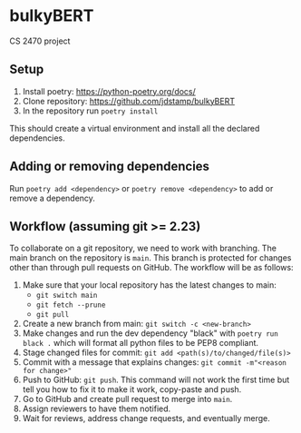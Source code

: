 # bulkyBERT
CS 2470 project

## Setup

1. Install poetry: https://python-poetry.org/docs/
2. Clone repository: https://github.com/jdstamp/bulkyBERT
3. In the repository run `poetry install`

This should create a virtual environment and install all the declared dependencies.

## Adding or removing dependencies

Run `poetry add <dependency>` or `poetry remove <dependency>` to add or remove a dependency. 

## Workflow (assuming git >= 2.23)

To collaborate on a git repository, we need to work with branching. The main branch on the repository is `main`. This branch is protected for changes other than through pull requests on GitHub. The workflow will be as follows:

1. Make sure that your local repository has the latest changes to main:
    - `git switch main` 
    - `git fetch --prune`
    - `git pull`
2. Create a new branch from main: `git switch -c <new-branch>`
3. Make changes and run the dev dependency "black" with `poetry run black .` which will format all python files to be PEP8 compliant.
4. Stage changed files for commit: `git add <path(s)/to/changed/file(s)>`
5. Commit with a message that explains changes: `git commit -m"<reason for change>"`
6. Push to GitHub: `git push`. This command will not work the first time but tell you how to fix it to make it work, copy-paste and push.
7. Go to GitHub and create pull request to merge into `main`.
8. Assign reviewers to have them notified. 
9. Wait for reviews, address change requests, and eventually merge.
